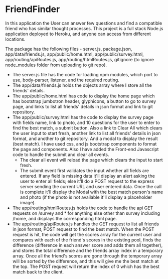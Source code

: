 # FriendFinder

In this application the User can answer few questions and find a compatible friend who has similar thought processes. This project is a full stack Node.js application deployed to Heroku, and anyone can access from different locations. 

The package has the following files - server.js, package.json, app/data/friends.js, app/public/home.html, app/public/survey.html, app/routing/apiRoutes.js, app/routing/htmlRoutes.js, gitignore (to ignore node_modules folder from uploading to git repo). 

* The server.js file has the code for loading npm modules, which port to use, body-parser, listener, and the required routing. 
* The app/data/friends.js holds the objects array where I store all the friends' details. 
* The app/public/home.html has code to display the home page which has bootstrap jumbotron header, glyphicons, a button to go to survey page, and links to list all friends' details in json format and link to git repository.
* The app/public/survey.html has the code to display the survey page with fields name, link to photo, and 10 questions for the user to enter to find the best match, a submit button. Also a link to Clear All which clears the user input to start fresh, another link to list all friends' details in json format, and another to git repository. And a modal to display the result (best match). I have used css, and js bootstrap components to format the page and components. Also I have added the Front-end Javascript code to handle the submit and clear all events.
  * The clear all event will reload the page which clears the input to start fresh.
  * The submit event first validates the input whether all fields are entered. If any field is missing data it'll display an alert asking the user to enter all fields; else it'll do a POST request to the express server sending the current URL and user entered data. Once the call is complete it'll display the Modal with the best match person's name and photo (if the photo is not available it'll display a placeholder image).
* The app/routing/htmlRoutes.js holds the code to handle the api GET requests on /survey and * for anything else other than survey including /home, and displays the corresponding html page.
* The app/routing/apiRoutes.js handles the GET request to list all friends in json format, POST request to find the best match. When the POST request is hit, the code will get the scores array for the current user and compares with each of the friend's scores in the existing pool, finds the difference (difference in each answer score and adds them all together), and stores the total difference and the friends array index in a temporary array. Once all the friend's scores are gone through the temporary array will be sorted by the difference, and this will give me the best match at the top. The POST request will return the index of 0 which has the best match back to the client.
